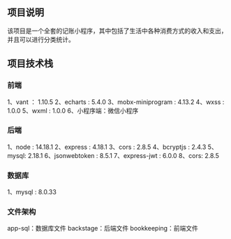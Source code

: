 ## 项目说明
该项目是一个全套的记账小程序，其中包括了生活中各种消费方式的收入和支出，并且可以进行分类统计。
## 项目技术栈
### 前端
1、vant ： 1.10.5
2、echarts : 5.4.0
3、mobx-miniprogram : 4.13.2
4、wxss : 1.0.0
5、wxml : 1.0.0
6、小程序端：微信小程序
### 后端
1、node : 14.18.1
2、express : 4.18.1
3、cors : 2.8.5
4、bcryptjs : 2.4.3
5、mysql: 2.18.1
6、jsonwebtoken : 8.5.1
7、express-jwt : 6.0.0
8、cors: 2.8.5
### 数据库
1、mysql : 8.0.33
### 文件架构
 app-sql：数据库文件
 backstage：后端文件
 bookkeeping：前端文件

